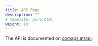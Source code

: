 ```yaml
---
title: API Page
description: ""
# template: pure.html
weight: 10
---
```


The API is documented on [comaps.at/api](https://comaps.at/api).

